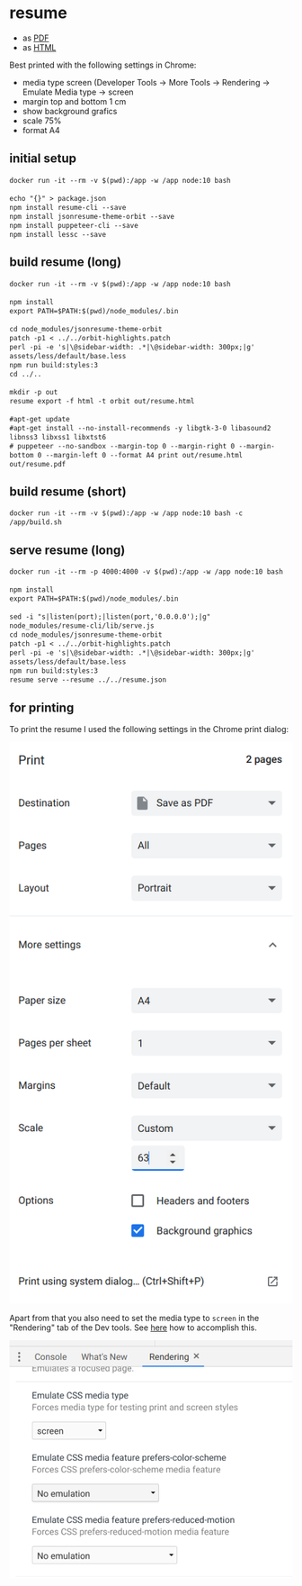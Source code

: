 # resume

* as [PDF](https://dakue.github.io/resume/out/resume.pdf)
* as [HTML](https://dakue.github.io/resume/out/resume.html)

Best printed with the following settings in Chrome:

* media type screen (Developer Tools -> More Tools -> Rendering -> Emulate Media type -> screen
* margin top and bottom 1 cm
* show background grafics
* scale 75%
* format A4

## initial setup

```
docker run -it --rm -v $(pwd):/app -w /app node:10 bash

echo "{}" > package.json
npm install resume-cli --save
npm install jsonresume-theme-orbit --save
npm install puppeteer-cli --save
npm install lessc --save
```

## build resume (long)

```
docker run -it --rm -v $(pwd):/app -w /app node:10 bash

npm install
export PATH=$PATH:$(pwd)/node_modules/.bin

cd node_modules/jsonresume-theme-orbit
patch -p1 < ../../orbit-highlights.patch
perl -pi -e 's|\@sidebar-width: .*|\@sidebar-width: 300px;|g' assets/less/default/base.less
npm run build:styles:3
cd ../..

mkdir -p out
resume export -f html -t orbit out/resume.html

#apt-get update
#apt-get install --no-install-recommends -y libgtk-3-0 libasound2 libnss3 libxss1 libxtst6
# puppeteer --no-sandbox --margin-top 0 --margin-right 0 --margin-bottom 0 --margin-left 0 --format A4 print out/resume.html out/resume.pdf
```

## build resume (short)

```
docker run -it --rm -v $(pwd):/app -w /app node:10 bash -c /app/build.sh
```

## serve resume (long)

```
docker run -it --rm -p 4000:4000 -v $(pwd):/app -w /app node:10 bash

npm install
export PATH=$PATH:$(pwd)/node_modules/.bin

sed -i "s|listen(port);|listen(port,'0.0.0.0');|g" node_modules/resume-cli/lib/serve.js
cd node_modules/jsonresume-theme-orbit
patch -p1 < ../../orbit-highlights.patch
perl -pi -e 's|\@sidebar-width: .*|\@sidebar-width: 300px;|g' assets/less/default/base.less
npm run build:styles:3
resume serve --resume ../../resume.json
```

## for printing

To print the resume I used the following settings in the Chrome print dialog:

![Print dialog settings](https://github.com/dakue/resume/raw/master/resume_print_dialog.png "Print dialog settings")

Apart from that you also need to set the media type to `screen` in the "Rendering" tab of the Dev tools. See [here](https://developers.google.com/web/tools/chrome-devtools/css/print-preview) how to accomplish this.

![CSS media type](https://github.com/dakue/resume/raw/master/resume_css_media_type.png "CSS media type")


